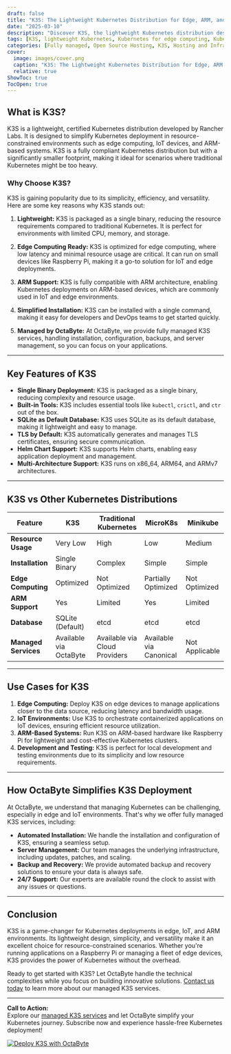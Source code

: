 ```yaml
---
draft: false
title: "K3S: The Lightweight Kubernetes Distribution for Edge, ARM, and IoT Environments"
date: "2025-03-10"
description: "Discover K3S, the lightweight Kubernetes distribution designed for edge computing, ARM devices, and IoT environments. Learn how K3S simplifies Kubernetes deployment, reduces resource overhead, and is perfect for resource-constrained environments. Explore its features, benefits, and how it compares to other Kubernetes distributions."
tags: [K3S, lightweight Kubernetes, Kubernetes for edge computing, Kubernetes for IoT, Kubernetes for ARM, K3S vs Kubernetes, K3S features, managed Kubernetes services, OctaByte, open source software]
categories: [Fully managed, Open Source Hosting, K3S, Hosting and Infrastructure, Containers]
cover:
  image: images/cover.png
  caption: "K3S: The Lightweight Kubernetes Distribution for Edge, ARM, and IoT Environments"
  relative: true
ShowToc: true
TocOpen: true
---
```



## What is K3S?

K3S is a lightweight, certified Kubernetes distribution developed by Rancher Labs. It is designed to simplify Kubernetes deployment in resource-constrained environments such as edge computing, IoT devices, and ARM-based systems. K3S is a fully compliant Kubernetes distribution but with a significantly smaller footprint, making it ideal for scenarios where traditional Kubernetes might be too heavy.

### Why Choose K3S?

K3S is gaining popularity due to its simplicity, efficiency, and versatility. Here are some key reasons why K3S stands out:

1. **Lightweight:** K3S is packaged as a single binary, reducing the resource requirements compared to traditional Kubernetes. It is perfect for environments with limited CPU, memory, and storage.

2. **Edge Computing Ready:** K3S is optimized for edge computing, where low latency and minimal resource usage are critical. It can run on small devices like Raspberry Pi, making it a go-to solution for IoT and edge deployments.

3. **ARM Support:** K3S is fully compatible with ARM architecture, enabling Kubernetes deployments on ARM-based devices, which are commonly used in IoT and edge environments.

4. **Simplified Installation:** K3S can be installed with a single command, making it easy for developers and DevOps teams to get started quickly.

5. **Managed by OctaByte:** At OctaByte, we provide fully managed K3S services, handling installation, configuration, backups, and server management, so you can focus on your applications.

---

## Key Features of K3S

- **Single Binary Deployment:** K3S is packaged as a single binary, reducing complexity and resource usage.
- **Built-in Tools:** K3S includes essential tools like `kubectl`, `crictl`, and `ctr` out of the box.
- **SQLite as Default Database:** K3S uses SQLite as its default database, making it lightweight and easy to manage.
- **TLS by Default:** K3S automatically generates and manages TLS certificates, ensuring secure communication.
- **Helm Chart Support:** K3S supports Helm charts, enabling easy application deployment and management.
- **Multi-Architecture Support:** K3S runs on x86_64, ARM64, and ARMv7 architectures.

---

## K3S vs Other Kubernetes Distributions

| Feature                | K3S                          | Traditional Kubernetes       | MicroK8s                   | Minikube                   |
|------------------------|------------------------------|-----------------------------|----------------------------|----------------------------|
| **Resource Usage**     | Very Low                     | High                        | Low                        | Medium                     |
| **Installation**       | Single Binary                | Complex                     | Simple                     | Simple                     |
| **Edge Computing**     | Optimized                    | Not Optimized               | Partially Optimized        | Not Optimized              |
| **ARM Support**        | Yes                          | Limited                     | Yes                        | Limited                    |
| **Database**           | SQLite (Default)             | etcd                        | etcd                       | etcd                       |
| **Managed Services**   | Available via OctaByte       | Available via Cloud Providers| Available via Canonical    | Not Applicable             |

---

## Use Cases for K3S

1. **Edge Computing:** Deploy K3S on edge devices to manage applications closer to the data source, reducing latency and bandwidth usage.
2. **IoT Environments:** Use K3S to orchestrate containerized applications on IoT devices, ensuring efficient resource utilization.
3. **ARM-Based Systems:** Run K3S on ARM-based hardware like Raspberry Pi for lightweight and cost-effective Kubernetes clusters.
4. **Development and Testing:** K3S is perfect for local development and testing environments due to its simplicity and low resource requirements.

---

## How OctaByte Simplifies K3S Deployment

At OctaByte, we understand that managing Kubernetes can be challenging, especially in edge and IoT environments. That's why we offer fully managed K3S services, including:

- **Automated Installation:** We handle the installation and configuration of K3S, ensuring a seamless setup.
- **Server Management:** Our team manages the underlying infrastructure, including updates, patches, and scaling.
- **Backup and Recovery:** We provide automated backup and recovery solutions to ensure your data is always safe.
- **24/7 Support:** Our experts are available round the clock to assist with any issues or questions.

---

## Conclusion

K3S is a game-changer for Kubernetes deployments in edge, IoT, and ARM environments. Its lightweight design, simplicity, and versatility make it an excellent choice for resource-constrained scenarios. Whether you're running applications on a Raspberry Pi or managing a fleet of edge devices, K3S provides the power of Kubernetes without the overhead.

Ready to get started with K3S? Let OctaByte handle the technical complexities while you focus on building innovative solutions. [Contact us today](https://octabyte.io) to learn more about our managed K3S services.

---

**Call to Action:**  
Explore our [managed K3S services](https://octabyte.io) and let OctaByte simplify your Kubernetes journey. Subscribe now and experience hassle-free Kubernetes deployment!

[![Deploy K3S with OctaByte](/images/deploy-on-octabyte.png)](https://octabyte.io/fully-managed-open-source-services/hosting-and-infrastructure/containers/k3s)